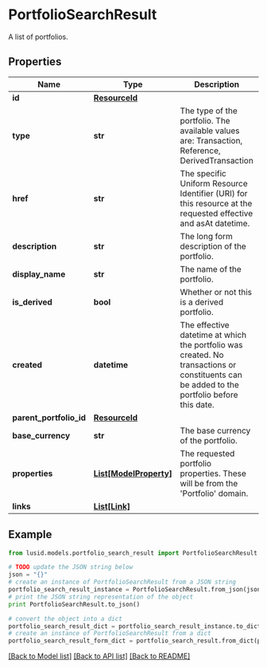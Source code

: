 # PortfolioSearchResult

A list of portfolios.

## Properties
Name | Type | Description | Notes
------------ | ------------- | ------------- | -------------
**id** | [**ResourceId**](ResourceId.md) |  | 
**type** | **str** | The type of the portfolio. The available values are: Transaction, Reference, DerivedTransaction | 
**href** | **str** | The specific Uniform Resource Identifier (URI) for this resource at the requested effective and asAt datetime. | [optional] 
**description** | **str** | The long form description of the portfolio. | [optional] 
**display_name** | **str** | The name of the portfolio. | 
**is_derived** | **bool** | Whether or not this is a derived portfolio. | [optional] [readonly] 
**created** | **datetime** | The effective datetime at which the portfolio was created. No transactions or constituents can be added to the portfolio before this date. | 
**parent_portfolio_id** | [**ResourceId**](ResourceId.md) |  | [optional] 
**base_currency** | **str** | The base currency of the portfolio. | [optional] 
**properties** | [**List[ModelProperty]**](ModelProperty.md) | The requested portfolio properties. These will be from the &#39;Portfolio&#39; domain. | [optional] 
**links** | [**List[Link]**](Link.md) |  | [optional] 

## Example

```python
from lusid.models.portfolio_search_result import PortfolioSearchResult

# TODO update the JSON string below
json = "{}"
# create an instance of PortfolioSearchResult from a JSON string
portfolio_search_result_instance = PortfolioSearchResult.from_json(json)
# print the JSON string representation of the object
print PortfolioSearchResult.to_json()

# convert the object into a dict
portfolio_search_result_dict = portfolio_search_result_instance.to_dict()
# create an instance of PortfolioSearchResult from a dict
portfolio_search_result_form_dict = portfolio_search_result.from_dict(portfolio_search_result_dict)
```
[[Back to Model list]](../README.md#documentation-for-models) [[Back to API list]](../README.md#documentation-for-api-endpoints) [[Back to README]](../README.md)


